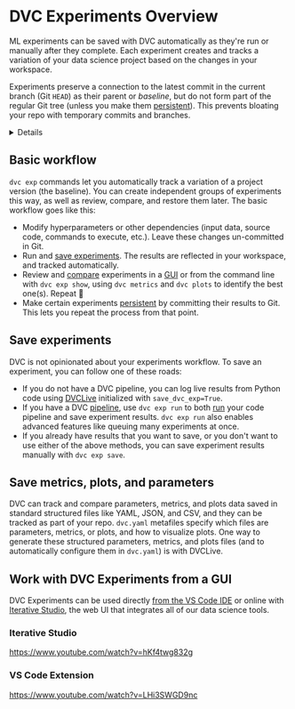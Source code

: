 # DVC Experiments Overview

ML experiments can be saved with DVC automatically as they're run or manually
after they complete. Each experiment creates and tracks a variation of your data
science project based on the changes in your <abbr>workspace</abbr>.

Experiments preserve a connection to the latest commit in the current branch
(Git `HEAD`) as their parent or _baseline_, but do not form part of the regular
Git tree (unless you make them [persistent]). This prevents bloating your repo
with temporary commits and branches.

<details>

### ⚙️ How does DVC track experiments?

Experiments are custom [Git references](/blog/experiment-refs) (found in
`.git/refs/exps`) with one or more commits based on `HEAD`. These commits are
hidden and not checked out by DVC. Note that these are not pushed to Git remotes
by default either (see `dvc exp push`).

Note that DVC Experiments require a unique name to identify them. DVC will
auto-generate one by default, such as `puffy-daks`. A custom name can be set
instead, using the `--name`/`-n` option of `dvc exp run`/`dvc exp save`. These
names can be used to reference experiments in other `dvc exp` subcommands.

</details>

## Basic workflow

`dvc exp` commands let you automatically track a variation of a project version
(the baseline). You can create independent groups of experiments this way, as
well as review, compare, and restore them later. The basic workflow goes like
this:

- Modify hyperparameters or other dependencies (input data, source code,
  commands to execute, etc.). Leave these changes un-committed in Git.
- Run and [save experiments](#save-experiments). The results are reflected in
  your <abbr>workspace</abbr>, and tracked automatically.
- Review and [compare] experiments in a [GUI] or from the command line with
  `dvc exp show`, using `dvc metrics` and `dvc plots` to identify the best
  one(s). Repeat 🔄
- Make certain experiments [persistent] by committing their results to Git. This
  lets you repeat the process from that point.

[compare]: /doc/user-guide/experiment-management/comparing-experiments
[persistent]: /doc/user-guide/experiment-management/persisting-experiments
[gui]: #work-with-dvc-experiments-from-a-gui

## Save experiments

DVC is not opinionated about your experiments workflow. To save an experiment,
you can follow one of these roads:

- If you do not have a DVC pipeline, you can log live results from Python code
  using [DVCLive] initialized with `save_dvc_exp=True`.
- If you have a DVC [pipeline], use `dvc exp run` to both [run] your code
  pipeline and save experiment results. `dvc exp run` also enables advanced
  features like queuing many experiments at once.
- If you already have results that you want to save, or you don't want to use
  either of the above methods, you can save experiment results manually with
  `dvc exp save`.

[pipeline]: /doc/user-guide/pipelines
[run]: /doc/user-guide/experiment-management/running-experiments
[dvclive]: /doc/dvclive/get-started
[save]:
  /doc/user-guide/experiment-management/experiment-overview#saving-experiments

## Save metrics, plots, and parameters

DVC can track and compare parameters, metrics, and plots data saved in standard
structured files like YAML, JSON, and CSV, and they can be tracked as part of
your repo. `dvc.yaml` metafiles specify which files are parameters, metrics, or
plots, and how to visualize plots. One way to generate these structured
parameters, metrics, and plots files (and to automatically configure them in
`dvc.yaml`) is with DVCLive.

## Work with DVC Experiments from a GUI

DVC Experiments can be used directly [from the VS Code IDE] or online with
[Iterative Studio], the web UI that integrates all of our data science tools.

[from the vs code ide]: /doc/vs-code-extension
[iterative studio]: /doc/studio

### Iterative Studio

https://www.youtube.com/watch?v=hKf4twg832g

### VS Code Extension

https://www.youtube.com/watch?v=LHi3SWGD9nc
